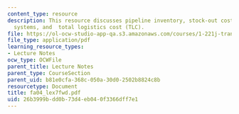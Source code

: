 ```yaml
---
content_type: resource
description: This resource discusses pipeline inventory, stock-out cost, just in time
  systems, and  total logistics cost (TLC).
file: https://ol-ocw-studio-app-qa.s3.amazonaws.com/courses/1-221j-transportation-systems-fall-2004/26b3999bdd0b73d4eb040f3366dff7e1_fa04_lex7fwd.pdf
file_type: application/pdf
learning_resource_types:
- Lecture Notes
ocw_type: OCWFile
parent_title: Lecture Notes
parent_type: CourseSection
parent_uid: b81e0cfa-368c-050a-30d0-2502b8824c8b
resourcetype: Document
title: fa04_lex7fwd.pdf
uid: 26b3999b-dd0b-73d4-eb04-0f3366dff7e1
---
```

